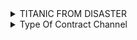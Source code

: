 <details>
<summary>TITANIC FROM DISASTER</summary>


#### DDA
| Variable | Definition | Key | Opinion |
| --- | --- | --- | --- |
| passengerid | PassengerId | Numbering | 범주(명목형?), Data확인결과_데이터 사이의 크기와 순서 X |
| survival | Survival | 0 = No, 1 = Yes | 범주형(순서), Data 확인결과_특정기준에 분류 가능 (생존여부)|
| pclass | Ticket class | 1 = 1st, 2 = 2nd, 3 = 3rd | 범주형(순서), Data 확인결과_특정기준에 분류 가능 (등급별) |
| sex | Sex | 'male', 'female' | 범주형(순서), Data 확인결과_특정기준에 분류 가능(성별)|
| Age | Age in years | Number | 수치형(연속), Data 확인결과_ 앞 뒤 연계? 크기별로 나열할수있음.  |
| sibsp | # of siblings / spouses aboard the Titanic | Number | 범주형(순서),Data 확인결과_특정 기준 분류 가능 (형제자매 수) |
| parch | # of parents / children aboard the Titanic | Number | 범주형(순서),Data 확인결과_특정 기준 분류 가능 (부모와 자녀의 동반탑승) |
| ticket | Ticket number | Letter | 범주형(명목?), Data 확인결과_티켓에 중복된 count는 가족일거같음..|
| fare | Passenger fare | Number | 범주형(순서)?, Data 확인결과_특정기준에 분류 가능(티켓가격으로 어린이, 어른 or 등급별 볼수있다?) |
| cabin | Cabin number | Letter | 범주형(순서), Data 확인결과_객실번호? 아..A,B,C,D에 따른 객실 등급들을 볼수있나.. |
| embarked | Port of Embarkation | C = Cherbourg, Q = Queenstown, S = Southampton | 범주형(순서), Data 확인결과_특정기준에 분류 가능(탑승항구 위치로 ?) |



</details>


<details>
<summary>Type Of Contract Channel</summary>

#### DDA

| Variable | Definition | Key | Opinion |
| --- | --- | --- | --- |
| id | 고객 id인지 렌탈품목의id인지 | Letter | 범주-명목, 확인결과_..valuecount에서 25777820 이 id가 187이라는데..??일단 id 기준으로 분류 .. ..데이터간 크기와 순서 존재하지 않음. |
| type_of_contract | '렌탈', '멤버십', nan  | Letter | 범주-순서, 확인결과_렌탈 or 멤버십 기준으로 분류  |
| type_of_contract2 | 패키지, 홍보, 개별 등 | Letter | 범주-순서, 확인결과_Promotion과 Normal의 valuecount 많음_ contract2 기준 분류 가능|
| channel | 접근경로 | Letter | 범주-순서, 확인결과_서비스 방문부터 R법인까지 다양한 접근 경로로 기준 분류 가능 |
| datetime | 접근날짜 | Letter | 수치-연속? 확인결과_동일 날짜에 count가 잡힘. 하지만 날짜는 ..연속성?앞뒤 연결됨?음..|
| Term | 계약기간? 60, 12, 36, 39 | Number | 수치-이산?범주-순서, 확인결과_숫자가 정해져 있는데.. 그게 count되는건데 .. 개월수로 나눌수는 있는데 그럼 이것도 범주-순서에도 해당되는거 아닌가? 크기와 순서 존재하는거같은데|
| payment_type | 결제종류 'CMS', '카드이체', '가상계좌', '지로', '무통장' | Letter | 범주-순서, 확인결과_결제 종류로 분류 가능 |
| product | 'K1', 'K3', 'K2', 'K4', 'K6', nan, 'K5' | Letter | 범주-순서, 확인결과_K1 부터 K6 까지 종류 분류 가능, 그에 해당하는 count수도 차이 존재함 |
| amount | 계약금?  | Number | 범주-순서, 확인결과_96900에 잡히는 count수가 많음. 이렇게 되면 금액대로 분류 가능 |
| state | 계약 상황 | Letter | 범주-순서, 확인결과_각 상황이 분류 기준될 듯 |
| overdue_count | 연체횟수? | Number | 수치-이산, 확인결과_잘 모르겠음.. |
| overdue | '없음', '있음', nan | Letter | 범주-순서, 확인결과_없음, 있음으로 나눠지고 countsize로 크고 작음 비교 ..?  |
| credit rating | 금리 | Number | 범주-순서, 확인결과_각 rating을 기준으로 나눌 수 있을거같은...? |
| bank | 은행 | Letter | 범주-명목, 확인결과_근데 순서는 없어도 크기는 있지 않나? 순서가 될수 없을까? 일단 기준이 안보이는데 |
| cancellation | '정상', '해약', nan | Letter | 범주-순서, 확인결과_이게 크기 비교가 가능하잖아? 아.. 모르겠네 볼수록 헷갈리는.. |
| age | 뭐랬지? | Number | 범주-순서, 확인결과_ 연령대를 나눌수있다? |
| Mileage | 마일리지 | Letter | 수치-이산, 확인결과_마일리지를 몇천점대 나눌수있을거같은데.. 아 헷갈리는군..|





</details>

